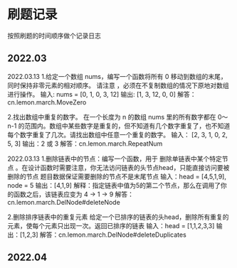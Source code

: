 # 刷题记录
按照刷题的时间顺序做个记录日志
## 2022.03
2022.03.13
1.给定一个数组 nums，编写一个函数将所有 0 移动到数组的末尾，同时保持非零元素的相对顺序。 请注意 ，必须在不复制数组的情况下原地对数组进行操作。
输入: nums = [0, 1, 0, 3, 12]
输出: [1, 3, 12, 0, 0]
解答：cn.lemon.march.MoveZero

2.找出数组中重复的数字。
在一个长度为 n 的数组 nums 里的所有数字都在 0～n-1 的范围内。数组中某些数字是重复的，但不知道有几个数字重复了，也不知道每个数字重复了几次。请找出数组中任意一个重复的数字。
输入：
[2, 3, 1, 0, 2, 5, 3]
输出：2 或 3
解答：cn.lemon.march.RepeatNum


2022.03.13
1.删除链表中的节点：编写一个函数，用于 删除单链表中某个特定节点 。在设计函数时需要注意，你无法访问链表的头节点head，只能直接访问要被删除的节点
题目数据保证需要删除的节点不是末尾节点
输入：head = [4,5,1,9], node = 5
输出：[4,1,9]
解释：指定链表中值为5的第二个节点，那么在调用了你的函数之后，该链表应变为 4 -> 1 -> 9
解答：cn.lemon.march.DelNode#deleteNode

2.删除排序链表中的重复元素
给定一个已排序的链表的头head，删除所有重复的元素，使每个元素只出现一次。返回已排序的链表
输入：head = [1,1,2,3,3]
输出：[1,2,3]
解答：cn.lemon.march.DelNode#deleteDuplicates

## 2022.04